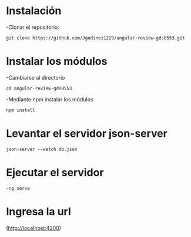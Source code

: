 # Instalación 
-Clonar el repositorio:  
```
git clone https://github.com/Jgodinez1229/angular-review-gds0553.git 
```

# Instalar los módulos
-Cambiarse al directorio
```
cd angular-review-gds0553
```
-Mediante npm instalar los módulos
```
npm install
```

# Levantar el servidor json-server
```
json-server --watch db.json
```

# Ejecutar el servidor
```
-ng serve 
```

# Ingresa la url 
(<http://localhost:4200>)



